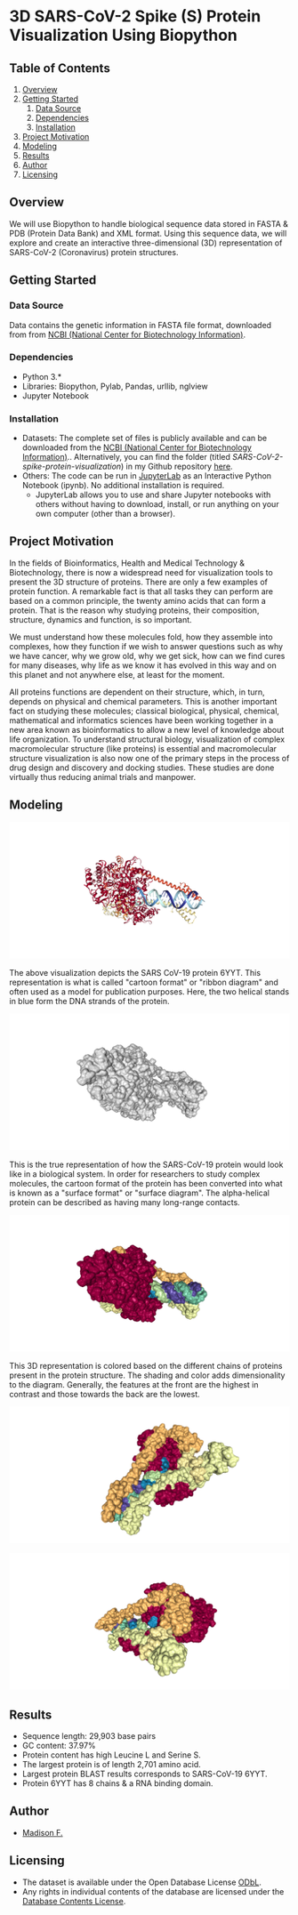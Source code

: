# 3D SARS-CoV-2 Spike (S) Protein Visualization Using Biopython

## Table of Contents

1. [Overview](#overview)
2. [Getting Started](#getting-started)
    1. [Data Source](#data-source)
    2. [Dependencies](#dependencies)
	3. [Installation](#installation)
3. [Project Motivation](#project-motivation)
4. [Modeling](#modeling)
5. [Results](#results)
6. [Author](#author)
7. [Licensing](#licensing)

## Overview <a name="overview"></a>

We will use Biopython to handle biological sequence data stored in FASTA & PDB (Protein Data Bank) and XML format. Using this sequence data, we will explore and create an interactive three-dimensional (3D) representation of SARS-CoV-2 (Coronavirus) protein structures.

## Getting Started  <a name="getting-started"></a>

### Data Source <a name="data-source"></a>

Data contains the genetic information in FASTA file format, downloaded from from [NCBI (National Center for Biotechnology Information)](https://www.ncbi.nlm.nih.gov/nuccore/MN908947.3?report=fasta).

### Dependencies <a name="dependencies"></a>
* Python 3.*
* Libraries: Biopython, Pylab, Pandas, urllib, nglview
* Jupyter Notebook

### Installation <a name="installation"></a>

* Datasets: The complete set of files is publicly available and can be downloaded from the [NCBI (National Center for Biotechnology Information)](https://www.ncbi.nlm.nih.gov/nuccore/MN908947.3?report=fasta).. Alternatively, you can find the folder (titled _SARS-CoV-2-spike-protein-visualization_) in my Github repository [here](https://github.com/madison-freeman/SARS-CoV-2-spike-protein-visualization).
* Others: The code can be run in [JupyterLab](https://jupyter.org/try) as an Interactive Python Notebook (ipynb). No additional installation is required.
    - JupyterLab allows you to use and share Jupyter notebooks with others without having to download, install, or run anything on your own computer (other than a browser).

## Project Motivation <a name="project-motivation"></a>

In the fields of Bioinformatics, Health and Medical Technology & Biotechnology, there is now a widespread need for visualization tools to present the 3D structure of proteins. There are only a few examples of protein function. A remarkable fact is that all tasks they can perform are based on a common principle, the twenty amino acids that can form a protein. That is the reason why studying proteins, their composition, structure, dynamics and function, is so important.

We must understand how these molecules fold, how they assemble into complexes, how they function if we wish to answer questions such as why we have cancer, why we grow old, why we get sick, how can we find cures for many diseases, why life as we know it has evolved in this way and on this planet and not anywhere else, at least for the moment. 
 
 All proteins functions are dependent on their structure, which, in turn, depends on physical and chemical parameters. This is another important fact on studying these molecules; classical biological, physical, chemical, mathematical and informatics sciences have been working together in a new area known as bioinformatics to allow a new level of knowledge about life organization. To understand structural biology, visualization of complex macromolecular structure (like proteins) is essential and macromolecular structure visualization is also now one of the primary steps in the process of drug design and discovery and docking studies. These studies are done virtually thus reducing animal trials and manpower.

## Modeling <a name="modeling"></a>

![image1](https://raw.githubusercontent.com/madison-freeman/SARS-CoV-2-spike-protein-visualization/master/3D-SARS-CoV-2-Protein-Visualization-With-Biopython-main/Data%20%26%20Images/1.png)

The above visualization depicts the SARS CoV-19 protein 6YYT. This representation is what is called "cartoon format" or "ribbon diagram" and often used as a model for publication purposes. Here, the two helical stands in blue form the DNA strands of the protein. 

![image2](https://raw.githubusercontent.com/madison-freeman/SARS-CoV-2-spike-protein-visualization/master/3D-SARS-CoV-2-Protein-Visualization-With-Biopython-main/Data%20%26%20Images/2.png)

This is the true representation of how the SARS-CoV-19 protein would look like in a biological system. In order for researchers to study complex molecules, the cartoon format of the protein has been converted into what is known as a "surface format" or "surface diagram". The alpha-helical protein can be described as having many long-range contacts.

![image3](https://raw.githubusercontent.com/madison-freeman/SARS-CoV-2-spike-protein-visualization/master/3D-SARS-CoV-2-Protein-Visualization-With-Biopython-main/Data%20%26%20Images/3.png)

This 3D representation is colored based on the different chains of proteins present in the protein structure. The shading and color adds dimensionality to the diagram. Generally, the features at the front are the highest in contrast and those towards the back are the lowest.

![image5](https://raw.githubusercontent.com/madison-freeman/SARS-CoV-2-spike-protein-visualization/master/3D-SARS-CoV-2-Protein-Visualization-With-Biopython-main/Data%20%26%20Images/5.png)

![image6](https://raw.githubusercontent.com/madison-freeman/SARS-CoV-2-spike-protein-visualization/master/3D-SARS-CoV-2-Protein-Visualization-With-Biopython-main/Data%20%26%20Images/6.png)

## Results <a name="results"></a>

* Sequence length: 29,903 base pairs
* GC content: 37.97%
* Protein content has high Leucine L and Serine S.
* The largest protein is of length 2,701 amino acid.
* Largest protein BLAST results corresponds to SARS-CoV-19 6YYT.
* Protein 6YYT has 8 chains & a RNA binding domain.

## Author<a name="author"></a>
* [Madison F.](https://github.com/madison-freeman)

## Licensing<a name="licensing"></a>

* The dataset is available under the Open Database License [ODbL](http://opendatacommons.org/licenses/odbl/1.0/).
* Any rights in individual contents of the database are licensed under the [Database Contents License](http://opendatacommons.org/licenses/dbcl/1.0/).

